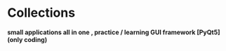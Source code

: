 # Collections
**small applications all in one , practice / learning GUI framework [PyQt5] (only coding)**
